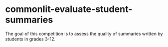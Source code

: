 # commonlit-evaluate-student-summaries
The goal of this competition is to assess the quality of summaries written by students in grades 3-12.
